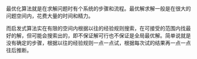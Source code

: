 最优化算法就是在求解问题时有个系统的步骤和流程。最优解求解一般是在很大的问题空间内，花费大量的时间和精力。

而启发式算法实在有限的空间内根据以往的经验规则搜索，在可接受的范围内找最好的解，但可能会搜索出的，即不保证解可行也不保证是全局最优解。简单说就是没有确定的步骤，根据以往的经验规则一点一点试，根据每次试的结果再一点一点往后推断。

